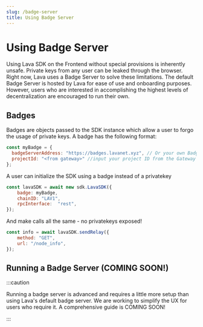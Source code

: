 ```yaml
---
slug: /badge-server
title: Using Badge Server
---
```

# Using Badge Server

Using Lava SDK on the Frontend without special provisions is inherently unsafe. Private keys from any user can be leaked through the browser. Right now, Lava uses a Badge Server to solve these limitations. The default Badge Server is hosted by Lava for ease of use and onboarding purposes. However, users who are interested in accomplishing the highest levels of decentralization are encouraged to run their own. 

## Badges

Badges are objects passed to the SDK instance which allow a user to forgo the usage of private keys.  A badge has the following format:

```jsx
const myBadge = {
  badgeServerAddress: "https://badges.lavanet.xyz", // Or your own Badge-Server URL
  projectId: "<from gateway>" //input your project ID from the Gateway or custom setup
};
```

A user can initialize the SDK using a badge instead of a privatekey

```jsx
const lavaSDK = await new sdk.LavaSDK({
    badge: myBadge,
    chainID: "LAV1",
    rpcInterface:  "rest",
});
```

And make calls all the same - no privatekeys exposed!

```jsx
const info = await lavaSDK.sendRelay({
    method: "GET",
    url: "/node_info",
});
```



## Running a Badge Server (COMING SOON!)

:::caution

Running a badge server is advanced and requires a little more setup than using Lava's default badge server. We are working to simplify the UX for users who require it. A comprehensive guide is COMING SOON!

:::